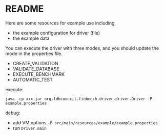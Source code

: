 # README

Here are some resources for example use including,
- the example configuration for driver (file)
- the example data

You can execute the driver with three modes, and you should update the mode in the properties file.
- CREATE_VALIDATION
- VALIDATE_DATABASE
- EXECUTE_BENCHMARK
- AUTOMATIC_TEST

execute:
```
java -cp xxx.jar org.ldbcouncil.finbench.driver.driver.Driver -P example.properties
```

debug:
- add VM options `-P src/main/resources/example/example.properties`
- run `Driver.main`